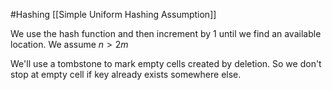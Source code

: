 #Hashing 
[[Simple Uniform Hashing Assumption]]

We use the hash function and then increment by 1 until we find an available location.  We assume $n > 2m$

We'll use a tombstone to mark empty cells created by deletion. So we don't stop at empty cell if key already exists somewhere else. 